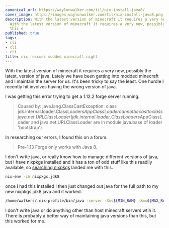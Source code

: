 ```yaml
---
canonical_url: https://waylonwalker.com/til/nix-install-java8/
cover_image: https://images.waylonwalker.com/til/nix-install-java8.png
description: With the latest version of minecraft it requires a very new, possibly
  With the latest version of minecraft it requires a very new, possibly I was getting
  this e
published: true
tags:
- cli
- cli
- cli
title: nix rescues modded minecraft night
---
```


With the latest version of minecraft it requires a very new, possibly the latest, version of java.  Lately we have been getting into modded minecraft and I maintain the server for us.  It's been tricky to say the least.  One hurdle I recently hit involves having the wrong version of java.

I was getting this error trying to get a 1.12.2 forge server running.

> Caused by: java.lang.ClassCastException: class jdk.internal.loader.ClassLoaders$AppClassLoader cannot be cast to class java.net.URLClassLoader (jdk.internal.loader.ClassLoaders$AppClassLoader and java.net.URLClassLoader are in module java.base of loader 'bootstrap')

In researching our errors, I found this on a forum.

> Pre-1.13 Forge only works with Java 8.

I don't write java, or really know how to manage different versions of java, but I have nixpkgs installed and it has a ton of odd stuff like this readily available, so [searching nixpkgs](https://search.nixos.org/packages?channel=21.05&show=jdk8&from=0&size=50&sort=relevance&type=packages&query=java+8) landed me with this.

``` bash
nix-env -iA nixpkgs.jdk8
```

once I had this installed I then just changed out java for the full path to my new nixpkgs.jdk8 java and it worked.

``` bash
/home/walkers/.nix-profile/bin/java -server -Xms${MIN_RAM} -Xmx${MAX_RAM} ${JAVA_PARAMETERS} -jar ${SERVER_JAR} nogui
```

I don't write java or do anything other than host minecraft servers wtih it.  There is probably a better way of maintaining java versions than this, but this worked for me.